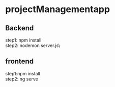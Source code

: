 # projectManagementapp
## Backend
step1: npm install\
step2: nodemon server.js\
## frontend
step1:npm install\
step2: ng serve
